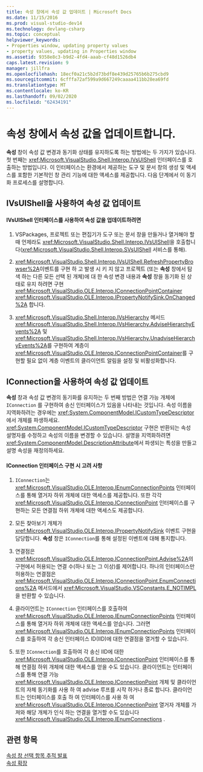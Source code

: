 ```yaml
---
title: 속성 창에서 속성 값 업데이트 | Microsoft Docs
ms.date: 11/15/2016
ms.prod: visual-studio-dev14
ms.technology: devlang-csharp
ms.topic: conceptual
helpviewer_keywords:
- Properties window, updating property values
- property values, updating in Properties window
ms.assetid: 9358e8c3-b9d2-4fd4-aaab-cf48d1526db4
caps.latest.revision: 9
manager: jillfra
ms.openlocfilehash: 18ecf0a21c5b2d73bdf8e439d25765b6b275cbd9
ms.sourcegitcommit: 6cfffa72af599a9d667249caaaa411bb28ea69fd
ms.translationtype: MT
ms.contentlocale: ko-KR
ms.lasthandoff: 09/02/2020
ms.locfileid: "62434191"
---
```

# <a name="updating-property-values-in-the-properties-window"></a>속성 창에서 속성 값을 업데이트합니다.
**속성** 창이 속성 값 변경과 동기화 상태를 유지하도록 하는 방법에는 두 가지가 있습니다. 첫 번째는 <xref:Microsoft.VisualStudio.Shell.Interop.IVsUIShell> 인터페이스를 호출하는 방법입니다. 이 인터페이스는 환경에서 제공하는 도구 및 문서 창의 생성 및 액세스를 포함한 기본적인 창 관리 기능에 대한 액세스를 제공합니다. 다음 단계에서 이 동기화 프로세스를 설명합니다.  
  
## <a name="updating-property-values-using-ivsuishell"></a>IVsUIShell을 사용하여 속성 값 업데이트  
  
#### <a name="to-update-property-values-using-the-ivsuishell-interface"></a>IVsUIShell 인터페이스를 사용하여 속성 값을 업데이트하려면  
  
1. VSPackages, 프로젝트 또는 편집기가 도구 또는 문서 창을 만들거나 열거해야 할 때 언제라도 <xref:Microsoft.VisualStudio.Shell.Interop.IVsUIShell>을 호출합니다(<xref:Microsoft.VisualStudio.Shell.Interop.SVsUIShell> 서비스를 통해).  
  
2. <xref:Microsoft.VisualStudio.Shell.Interop.IVsUIShell.RefreshPropertyBrowser%2A>이벤트를 구현 하 고 발생 시 키 지 않고 프로젝트 (또는 **속성** 창에서 탐색 하는 다른 모든 선택 된 개체)에 대 한 속성 변경 내용과 **속성** 창을 동기화 된 상태로 유지 하려면 구현 <xref:Microsoft.VisualStudio.OLE.Interop.IConnectionPointContainer> <xref:Microsoft.VisualStudio.OLE.Interop.IPropertyNotifySink.OnChanged%2A> 합니다.  
  
3. <xref:Microsoft.VisualStudio.Shell.Interop.IVsHierarchy> 메서드 <xref:Microsoft.VisualStudio.Shell.Interop.IVsHierarchy.AdviseHierarchyEvents%2A> 및 <xref:Microsoft.VisualStudio.Shell.Interop.IVsHierarchy.UnadviseHierarchyEvents%2A>를 구현하여 계층이 <xref:Microsoft.VisualStudio.OLE.Interop.IConnectionPointContainer>를 구현할 필요 없이 계층  이벤트의 클라이언트 알림을 설정 및 비활성화합니다.  
  
## <a name="updating-property-values-using-iconnection"></a>IConnection을 사용하여 속성 값 업데이트  
 **속성** 창과 속성 값 변경의 동기화를 유지하는 두 번째 방법은 연결 가능 개체에 `IConnection` 를 구현하여 송신 인터페이스가 있음을 나타내는 것입니다. 속성 이름을 지역화하려는 경우에는 <xref:System.ComponentModel.ICustomTypeDescriptor>에서 개체를 파생하세요. <xref:System.ComponentModel.ICustomTypeDescriptor> 구현은 반환되는 속성 설명자를 수정하고 속성의 이름을 변경할 수 있습니다. 설명을 지역화하려면 <xref:System.ComponentModel.DescriptionAttribute>에서 파생되는 특성을 만들고 설명 속성을 재정의하세요.  
  
#### <a name="considerations-in-implementing-the-iconnection-interface"></a>IConnection 인터페이스 구현 시 고려 사항  
  
1. `IConnection`는 <xref:Microsoft.VisualStudio.OLE.Interop.IEnumConnectionPoints> 인터페이스를 통해 열거자 하위 개체에 대한 액세스를 제공합니다. 또한 각각 <xref:Microsoft.VisualStudio.OLE.Interop.IConnectionPoint> 인터페이스를 구현하는 모든 연결점 하위 개체에 대한 액세스도 제공합니다.  
  
2. 모든 찾아보기 개체가 <xref:Microsoft.VisualStudio.OLE.Interop.IPropertyNotifySink> 이벤트 구현을 담당합니다. **속성** 창은 `IConnection`를 통해 설정된 이벤트에 대해 통지합니다.  
  
3. 연결점은 <xref:Microsoft.VisualStudio.OLE.Interop.IConnectionPoint.Advise%2A>의 구현에서 허용되는 연결 수(하나 또는 그 이상)를 제어합니다. 하나의 인터페이스만 허용하는 연결점은 <xref:Microsoft.VisualStudio.OLE.Interop.IConnectionPoint.EnumConnections%2A> 메서드에서 <xref:Microsoft.VisualStudio.VSConstants.E_NOTIMPL>을 반환할 수 있습니다.  
  
4. 클라이언트는 `IConnection` 인터페이스를 호출하여 <xref:Microsoft.VisualStudio.OLE.Interop.IEnumConnectionPoints> 인터페이스를 통해 열거자 하위 개체에 대한 액세스를 얻습니다. 그러면 <xref:Microsoft.VisualStudio.OLE.Interop.IEnumConnectionPoints> 인터페이스를 호출하여 각 송신 인터페이스 ID(IID)에 대한 연결점을 열거할 수 있습니다.  
  
5. 또한 `IConnection`를 호출하여 각 송신 IID에 대한 <xref:Microsoft.VisualStudio.OLE.Interop.IConnectionPoint> 인터페이스를 통해 연결점 하위 개체에 대한 액세스를 얻을 수도 있습니다. 클라이언트는 인터페이스를 통해 연결 가능 <xref:Microsoft.VisualStudio.OLE.Interop.IConnectionPoint> 개체 및 클라이언트의 자체 동기화를 사용 하 여 advise 루프를 시작 하거나 종료 합니다. 클라이언트는 인터페이스를 호출 하 여 인터페이스를 사용 하 여 <xref:Microsoft.VisualStudio.OLE.Interop.IConnectionPoint> 열거자 개체를 가져와 해당 개체가 인식 하는 연결을 열거할 수도 있습니다 <xref:Microsoft.VisualStudio.OLE.Interop.IEnumConnections> .  
  
## <a name="see-also"></a>관련 항목  
 [속성 창 선택 항목 추적 발표](../misc/announcing-property-window-selection-tracking.md)   
 [속성 확장](../extensibility/internals/extending-properties.md)